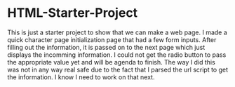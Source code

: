 # HTML-Starter-Project

This is just a starter project to show that we can make a web page.
I made a quick character page initialization page that had a few form inputs.
After filling out the information, it is passed on to the next page which just displays the incomming 
information.  I could not get the radio button to pass the appropriate value yet and will be agenda to finish.
The way I did this was not in any way real safe due to the fact that I parsed the url script to get the information.
I know I need to work on that next.
